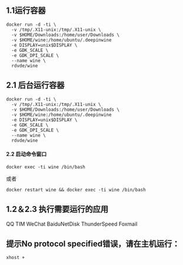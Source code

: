 ## 1.1运行容器
````
docker run -d -ti \
  -v /tmp/.X11-unix:/tmp/.X11-unix \
  -v $HOME/Downloads:/home/user/Downloads \
  -v $HOME/wine:/home/ubuntu/.deepinwine
  -e DISPLAY=unix$DISPLAY \
  -e GDK_SCALE \
  -e GDK_DPI_SCALE \
  --name wine \
  rdvde/wine
````
## 2.1 后台运行容器
````
docker run -d -ti \
  -v /tmp/.X11-unix:/tmp/.X11-unix \
  -v $HOME/Downloads:/home/user/Downloads \
  -v $HOME/wine:/home/ubuntu/.deepinwine
  -e DISPLAY=unix$DISPLAY \
  -e GDK_SCALE \
  -e GDK_DPI_SCALE \
  --name wine \
  rdvde/wine
````
#### 2.2 启动命令窗口
````
docker exec -ti wine /bin/bash
````
或者
````
docker restart wine && docker exec -ti wine /bin/bash
````
## 1.2＆2.3 执行需要运行的应用
QQ
TIM
WeChat
BaiduNetDisk
ThunderSpeed
Foxmail

## 提示No protocol specified错误，请在主机运行：
````
xhost +
````
